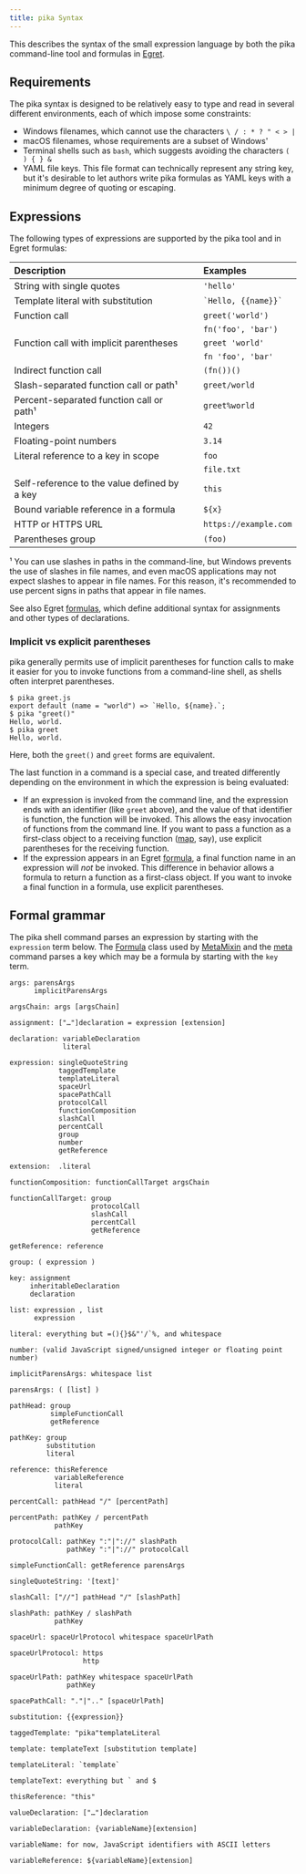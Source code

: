 ```yaml
---
title: pika Syntax
---
```


This describes the syntax of the small expression language by both the pika command-line tool and formulas in [Egret](/egret).

## Requirements

The pika syntax is designed to be relatively easy to type and read in several different environments, each of which impose some constraints:

- Windows filenames, which cannot use the characters `\ / : * ? " < > |`
- macOS filenames, whose requirements are a subset of Windows'
- Terminal shells such as `bash`, which suggests avoiding the characters `( ) { } &`
- YAML file keys. This file format can technically represent any string key, but it's desirable to let authors write pika formulas as YAML keys with a minimum degree of quoting or escaping.

## Expressions

The following types of expressions are supported by the pika tool and in Egret formulas:

| Description                                  |              | Examples                |
| :------------------------------------------- | ------------ | :---------------------- |
| String with single quotes                    | &nbsp;&nbsp; | `'hello'`               |
| Template literal with substitution           |              | `` `Hello, {{name}}` `` |
| Function call                                |              | `greet('world')`        |
|                                              |              | `fn('foo', 'bar')`      |
| Function call with implicit parentheses      |              | `greet 'world'`         |
|                                              |              | `fn 'foo', 'bar'`       |
| Indirect function call                       |              | `(fn())()`              |
| Slash-separated function call or path¹       |              | `greet/world`           |
| Percent-separated function call or path¹     |              | `greet%world`           |
| Integers                                     |              | `42`                    |
| Floating-point numbers                       |              | `3.14`                  |
| Literal reference to a key in scope          |              | `foo`                   |
|                                              |              | `file.txt`              |
| Self-reference to the value defined by a key |              | `this`                  |
| Bound variable reference in a formula        |              | `${x}`                  |
| HTTP or HTTPS URL                            |              | `https://example.com`   |
| Parentheses group                            |              | `(foo)`                 |

¹ You can use slashes in paths in the command-line, but Windows prevents the use of slashes in file names, and even macOS applications may not expect slashes to appear in file names. For this reason, it's recommended to use percent signs in paths that appear in file names.

See also Egret [formulas](/egret/formulas.html), which define additional syntax for assignments and other types of declarations.

### Implicit vs explicit parentheses

pika generally permits use of implicit parentheses for function calls to make it easier for you to invoke functions from a command-line shell, as shells often interpret parentheses.

```console
$ pika greet.js
export default (name = "world") => `Hello, ${name}.`;
$ pika "greet()"
Hello, world.
$ pika greet
Hello, world.
```

Here, both the `greet()` and `greet` forms are equivalent.

The last function in a command is a special case, and treated differently depending on the environment in which the expression is being evaluated:

- If an expression is invoked from the command line, and the expression ends with an identifier (like `greet` above), and the value of that identifier is function, the function will be invoked. This allows the easy invocation of functions from the command line. If you want to pass a function as a first-class object to a receiving function ([map](#map), say), use explicit parentheses for the receiving function.
- If the expression appears in an Egret [formula](/egret/Formula.html), a final function name in an expression will _not_ be invoked. This difference in behavior allows a formula to return a function as a first-class object. If you want to invoke a final function in a formula, use explicit parentheses.

## Formal grammar

The pika shell command parses an expression by starting with the `expression` term below. The [Formula](/egret/Formula.html) class used by [MetaMixin](/egret/MetaMixin.html) and the [meta](/pika/meta.html) command parses a key which may be a formula by starting with the `key` term.

```
args: parensArgs
      implicitParensArgs

argsChain: args [argsChain]

assignment: ["…"]declaration = expression [extension]

declaration: variableDeclaration
             literal

expression: singleQuoteString
            taggedTemplate
            templateLiteral
            spaceUrl
            spacePathCall
            protocolCall
            functionComposition
            slashCall
            percentCall
            group
            number
            getReference

extension:  .literal

functionComposition: functionCallTarget argsChain

functionCallTarget: group
                    protocolCall
                    slashCall
                    percentCall
                    getReference

getReference: reference

group: ( expression )

key: assignment
     inheritableDeclaration
     declaration

list: expression , list
      expression

literal: everything but =(){}$&"'/`%, and whitespace

number: (valid JavaScript signed/unsigned integer or floating point number)

implicitParensArgs: whitespace list

parensArgs: ( [list] )

pathHead: group
          simpleFunctionCall
          getReference

pathKey: group
         substitution
         literal

reference: thisReference
           variableReference
           literal

percentCall: pathHead "/" [percentPath]

percentPath: pathKey / percentPath
           pathKey

protocolCall: pathKey ":"|"://" slashPath
              pathKey ":"|"://" protocolCall

simpleFunctionCall: getReference parensArgs

singleQuoteString: '[text]'

slashCall: ["//"] pathHead "/" [slashPath]

slashPath: pathKey / slashPath
           pathKey

spaceUrl: spaceUrlProtocol whitespace spaceUrlPath

spaceUrlProtocol: https
                  http

spaceUrlPath: pathKey whitespace spaceUrlPath
              pathKey

spacePathCall: "."|".." [spaceUrlPath]

substitution: {{expression}}

taggedTemplate: "pika"templateLiteral

template: templateText [substitution template]

templateLiteral: `template`

templateText: everything but ` and $

thisReference: "this"

valueDeclaration: ["…"]declaration

variableDeclaration: {variableName}[extension]

variableName: for now, JavaScript identifiers with ASCII letters

variableReference: ${variableName}[extension]
```
